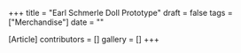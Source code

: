 +++
title = "Earl Schmerle Doll Prototype"
draft = false
tags = ["Merchandise"]
date = ""

[Article]
contributors = []
gallery = []
+++